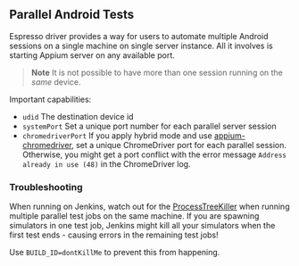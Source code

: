 ## Parallel Android Tests

Espresso driver provides a way for users to automate multiple Android sessions on a single machine on single server instance. All it involves is starting Appium server on any available port.

> **Note**
> It is not possible to have more than one session running on the _same_ device.

Important capabilities:

- `udid` The destination device id
- `systemPort` Set a unique port number for each parallel server session
- `chromedriverPort` If you apply hybrid mode and use [appium-chromedriver](https://github.com/appium/appium-chromedriver), set a unique ChromeDriver port for each parallel session. Otherwise, you might get a port conflict with the error message `Address already in use (48)` in the ChromeDriver log.

### Troubleshooting

When running on Jenkins, watch out for the [ProcessTreeKiller](https://wiki.jenkins.io/display/JENKINS/ProcessTreeKiller) when running multiple parallel test jobs on the same machine. If you are spawning simulators in one test job, Jenkins might kill all your simulators when the first test ends - causing errors in the remaining test jobs!

Use `BUILD_ID=dontKillMe` to prevent this from happening.
